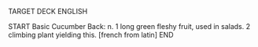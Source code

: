 TARGET DECK
ENGLISH

START
Basic
Cucumber
Back: n. 1 long green fleshy fruit, used in salads. 2 climbing plant yielding this. [french from latin]
END
